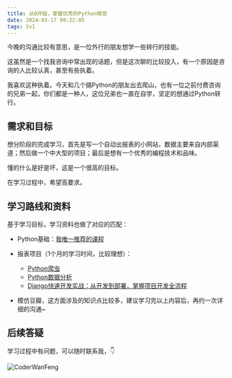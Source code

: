 ```yaml
---
title: 从0开始，掌握优秀的Python嗅觉
date: 2024-03-17 00:22:05
tags: 1v1
---
```



今晚的沟通比较有意思，是一位外行的朋友想学一些转行的技能。

这虽然是一个找我咨询中常出现的话题，但是这次聊的比较投入，有一个原因是咨询的人比较认真，甚至有些执着。

我喜欢这种执着。今天和几个搞Python的朋友出去爬山，也有一位之前付费咨询的兄弟一起，你们都是一种人，这位兄弟也一直在自学，坚定的想通过Python转行。

## 需求和目标

想分阶段的完成学习，首先是写一个自动出报表的小网站，数据主要来自内部渠道；然后做一个中大型的项目；最后是想有一个优秀的编程技术和品味。

懂的什么是好是坏，这是一个很高的目标。

在学习过程中，希望高要求。

## 学习路线和资料

基于学习目标，学习资料也做了对应的匹配：

- Python基础：[我唯一推荐的课程](http://gk.link/a/128fC)

- 报表项目（1个月的学习时间，比较理想）：
  - [Python爬虫](https://www.bilibili.com/video/BV1y54y1y74F/?spm_id_from=333.999.0.0)
  - [Python数据分析](https://www.bilibili.com/video/BV1hk4y1C73S/?spm_id_from=333.999.0.0)
  - [Django快速开发实战：从开发到部署，掌握项目开发全流程](http://gk.link/a/10Wl1)


- 模仿豆瓣，这方面涉及的知识点比较多，建议学习完以上内容后，再约一次详细的沟通~


## 后续答疑


学习过程中有问题，可以随时联系我，👇

![CoderWanFeng](https://python-office-1300615378.cos.ap-chongqing.myqcloud.com/qr-code.jpg)




